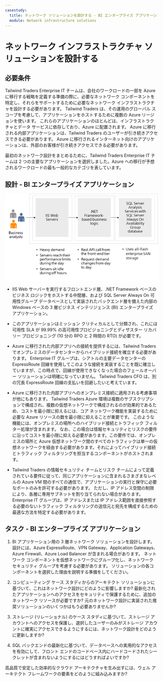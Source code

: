 ```yaml
---
casestudy:
  title: ネットワーク ソリューションを設計する - BI エンタープライズ アプリケーション
  module: Network infrastructure solutions
---
```

# ネットワーク インフラストラクチャ ソリューションを設計する  

## 必要条件

Tailwind Traders Enterprise IT チームは、会社のワークロードの一部を Azure に移行する戦略を定義する準備の際に、必要なネットワーク コンポーネントを特定し、それらをサポートするために必要なネットワーク インフラストラクチャを設計する必要があります。 Tailwind Traders は、その運用のグローバル スコープを考慮して、アプリケーションをホストするために複数の Azure リージョンを使います。 これらのアプリケーションのほとんどは、インフラストラクチャとデータ サービスに依存しており、Azure に配置されます。 Azure に移行される内部アプリケーションは、Tailwind Traders のユーザーが引き続きアクセスできる必要があります。 Azure に移行されるインターネット向けのアプリケーションは、外部のお客様が引き続きアクセスできる必要があります。 

最初のネットワーク設計をまとめるために、Tailwind Traders Enterprise IT チームは 2 つの主要なアプリケーションを選択しました。Azure への移行が予想されるワークロードの最も一般的なカテゴリを表しています。  

## 設計 - BI エンタープライズ アプリケーション 

![BI エンタープライズ アプリケーション アーキテクチャ](media/compute.png)

-   IIS Web サーバーを実行するフロントエンド層、.NET Framework ベースのビジネス ロジックをホストする中間層、および SQL Server Always On 可用性グループ データベースとして実装されたバックエンド層を備えた内部の Windows ベースの 3 層ビジネス インテリジェンス (BI) エンタープライズ アプリケーション。 

-   このアプリケーションはミッション クリティカルとして分類され、これには可用性 SLA が 99.99% の高可用性プロビジョニングとディザスター リカバリー プロビジョニング (10 分の RPO と 2 時間の RTO) が必要です。

-   Azure に移行された内部アプリへの接続を提供するには、Tailwind Traders でオンプレミスのデータセンターからハイブリッド接続を確立する必要があります。 Enterprise IT グループは、シアトルの主要データセンターの ExpressRoute 回線を使用してこのような接続を実装することを既に確立していますが、この時点で、回線が使用できなくなった場合のフェールオーバー ソリューションは明確になっていません。 Tailwind Traders CFO は、別の冗長 ExpressRoute 回線の支払いを回避したいと考えています。 

- Azure に移行された内部アプリへのオンプレミス接続に適用される考慮事項が他にもあります。 Tailwind Traders Azure 環境は複数のサブスクリプションで構成され、複数の仮想ネットワークで構成されるのが効果的であるため、コストを最小限に抑えるには、コア ネットワーク機能を実装するために必要な Azure リソースの数を最小限に抑えることが重要です。 このような機能には、オンプレミスの場所へのハイブリッド接続とトラフィック フィルター処理が含まれます。 なお、この場合は情報セキュリティとリスクの要件に沿ってコストを最小限に抑える必要があります。この要件では、オンプレミスの場所と Azure 仮想ネットワーク間のすべてのトラフィックは単一の仮想ネットワークを経由する必要があります。それによってハイブリッド接続とトラフィック フィルタリングを担当するコンポーネントがホストされます。 

-   Tailwind Traders の情報セキュリティ チームとリスク チームによって定義されている要件に従って、同じアプリケーションに含まれるさまざまなレベルの Azure VM 間のすべての通信で、アプリケーションの実行と保守に必要なポートのみを許可する必要があります。 ただし、IP アドレス空間の制限により、各層に専用サブネットを割り当てられない場合があります。 Enterprise IT グループは、IP アドレスまたは IP アドレス範囲を直接参照する必要のないトラフィック フィルタリングの送信元と宛先を構成するための最適な方法を特定する必要があります。


## タスク - BI エンタープライズ アプリケーション 

1. BI アプリケーション用の 3 層ネットワーク ソリューションを設計します。 設計には、Azure ExpressRoute、VPN Gateway、Application Gateways、Azure Firewall、Azure Load Balancer が含まれる場合があります。 ネットワーク コンポーネントを仮想ネットワークにグループ化し、ネットワーク セキュリティ グループを考慮する必要があります。 ソリューションの各コンポーネントを選択した理由を説明する準備をしてください。 

2. コンピューティング ケース スタディからのアーキテクト ソリューションに基づいて、これはネットワーク設計にどのように影響しますか? 最新化されたアプリケーションへのアクセスをセキュリティで保護するために、追加のネットワーク リソースが必要ですか? 元のネットワーク設計に実装された推奨ソリューションのいくつかはもう必要ありませんか? 

3. ストレージ (リレーショナル) のケース スタディに基づいて、ストレージ アカウントへのアクセスを保護し、選択したユーザーのみがストレージ アカウントに確実にアクセスできるようにするには、ネットワーク設計をどのように更新しますか?

4. SQL バックエンドの最新化に基づいて、データベースへの実用的なアクセスを有効にして、フロント エンドのコードベース内にハードコードされたシークレットが含まれないようにするにはどうすればよいですか?

高品質で安定した効率的なクラウド アーキテクチャを生み出すには、ウェル アーキテクト フレームワークの要素をどのように組み込みますか?
